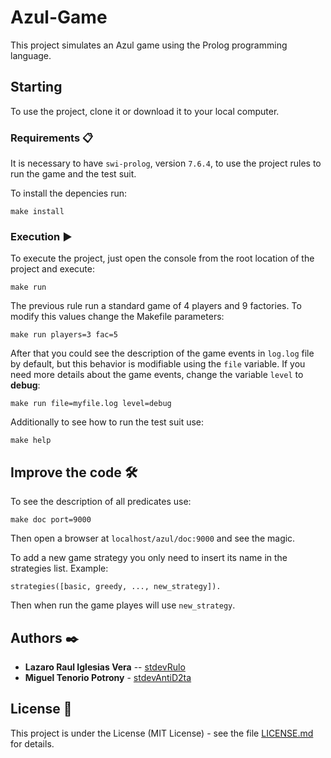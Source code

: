 # Azul-Game

This project simulates an Azul game using the Prolog programming language.

## Starting

To use the project, clone it or download it to your local computer.

### Requirements 📋

It is necessary to have `swi-prolog`, version `7.6.4`, to use the project rules to run the game and the test suit.

To install the depencies run:

```
make install
```

### Execution ▶️

To execute the project, just open the console from the root location of the project and execute:

```
make run
```

The previous rule run a standard game of 4 players and 9 factories. To modify this values change the Makefile parameters:

```
make run players=3 fac=5
```

After that you could see the description of the game events in `log.log` file by default, but this behavior is modifiable using the `file` variable. If you need more details about the game events, change the variable `level` to **debug**:

```
make run file=myfile.log level=debug
```

Additionally to see how to run the test suit use:

```
make help
```

## Improve the code 🛠

To see the description of all predicates use:

```
make doc port=9000
```

Then open a browser at `localhost/azul/doc:9000` and see the magic.

To add a new game strategy you only need to insert its name in the strategies list. Example:

```
strategies([basic, greedy, ..., new_strategy]).
```

Then when run the game playes will use `new_strategy`.

## Authors ✒️

- **Lazaro Raul Iglesias Vera** -- [stdevRulo](https://github.com/stdevRulo)
- **Miguel Tenorio Potrony** - [stdevAntiD2ta](https://github.com/stdevAntiD2ta)

## License 📄

This project is under the License (MIT License) - see the file [LICENSE.md](LICENSE.md) for details.
